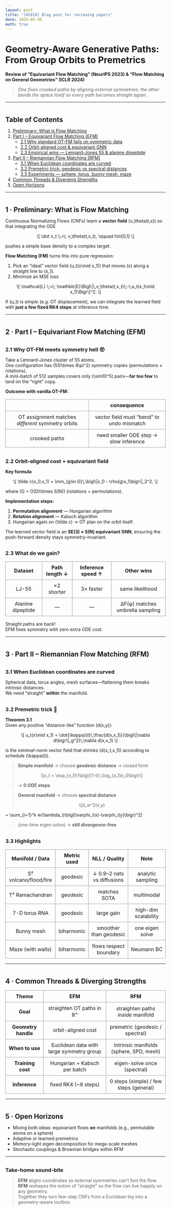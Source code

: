 ```yaml
---
layout: post
title: "[AI810] Blog post for reviewing papers"
date: 2025-05-30
math: true
---
```


<!-- MathJax for LaTeX rendering -->
<script type="text/javascript" async
  src="https://cdn.jsdelivr.net/npm/mathjax@3/es5/tex-mml-chtml.js">
</script>

<!-- Extra styling for spacing -->
<style>
  h2, h3 {
    margin-top: 2em;
    margin-bottom: 0.5em;
  }
  .math-display {
    margin: 1em 0;
    text-align: center;
  }
  table {
    border-collapse: collapse;
    width: 100%;
    margin: 1em 0;
  }
  th, td {
    border: 1px solid #999;
    padding: 0.5em;
    text-align: center;
  }
</style>

# Geometry-Aware Generative Paths: From Group Orbits to Premetrics

**Review of “Equivariant Flow Matching” (NeurIPS 2023) & “Flow Matching on General Geometries” (ICLR 2024)**

> _One fixes crooked paths by aligning external symmetries; the other bends the space itself so every path becomes straight again._

---

## Table of Contents

1. [Preliminary: What is Flow Matching](#fm-refresher)  
2. [Part I – Equivariant Flow Matching (EFM)](#efm)  
   - [2.1 Why standard OT-FM fails on symmetric data](#efm-motivation)  
   - [2.2 Orbit-aligned cost & equivariant GNN](#efm-method)  
   - [2.3 Empirical wins — Lennard-Jones 55 & alanine dipeptide](#efm-results)  
3. [Part II – Riemannian Flow Matching (RFM)](#rfm)  
   - [3.1 When Euclidean coordinates are curved](#rfm-motivation)  
   - [3.2 Premetric trick: geodesic vs spectral distances](#rfm-method)  
   - [3.3 Experiments — sphere, torus, bunny mesh, maze](#rfm-results)  
4. [Common Threads & Diverging Strengths](#compare)  
5. [Open Horizons](#outlook)

---

<a name="fm-refresher"></a>
## 1 · Preliminary: What is Flow Matching

Continuous Normalizing Flows (CNFs) learn a **vector field** \(v_\theta(t,x)\) so that integrating the ODE

<div class="math-display">
\[
\dot x_t \;=\; v_\theta(t,x_t), \qquad t\in[0,1]
\]
</div>

pushes a simple base density to a complex target.

**Flow Matching (FM)** turns this into pure regression:

1. Pick an “ideal” vector field \(u_t(x\mid x_1)\) that moves \(x\) along a straight line to \(x_1\).  
2. Minimize an MSE loss

<div class="math-display">
\[
\mathcal{L} \;=\; \mathbb{E}\Bigl\|\,v_\theta(t,x_t)\;-\;u_t(x_t\mid x_1)\Bigr\|^2.
\]
</div>

If \(u_t\) is *simple* (e.g. OT displacement), we can integrate the learned field with **just a few fixed RK4 steps** at inference time.

---

<a name="efm"></a>
## 2 · Part I – Equivariant Flow Matching (EFM)

<a name="efm-motivation"></a>
### 2.1 Why OT-FM meets symmetry hell 😵

Take a Lennard-Jones cluster of 55 atoms.  
_One_ configuration has \(55!\times 8\pi^2\) symmetry copies (permutations × rotations).  
A mini-batch of 512 samples covers only \(\sim10^5\) pairs—**far too few** to land on the “right” copy.

**Outcome with vanilla OT-FM:**

<table>
  <thead>
    <tr>
      <th></th>
      <th>consequence</th>
    </tr>
  </thead>
  <tbody>
    <tr>
      <td>OT assignment matches <em>different</em> symmetry orbits</td>
      <td>vector field must “bend” to undo mismatch</td>
    </tr>
    <tr>
      <td>crooked paths</td>
      <td>need smaller ODE step → slow inference</td>
    </tr>
  </tbody>
</table>

<a name="efm-method"></a>
### 2.2 Orbit-aligned cost + equivariant field

**Key formula**

<div class="math-display">
\[
\tilde c(x_0,x_1)
= \min_{g\in G}\,\bigl\|x_0 - \rho(g)x_1\bigr\|_2^2,
\]
</div>

where \(G = O(D)\times S(N)\) (rotations + permutations).

**Implementation steps:**

1. **Permutation alignment** — Hungarian algorithm  
2. **Rotation alignment** — Kabsch algorithm  
3. Hungarian again on \(\tilde c\) → OT plan on the *orbit* itself.

The learned vector field is an **SE(3) × S(N) equivariant GNN**, ensuring the push-forward density stays symmetry-invariant.

<a name="efm-results"></a>
### 2.3 What do we gain?

<table>
  <thead>
    <tr>
      <th>Dataset</th>
      <th>Path length ↓</th>
      <th>Inference speed ↑</th>
      <th>Other wins</th>
    </tr>
  </thead>
  <tbody>
    <tr>
      <td>LJ-55</td>
      <td>×2 shorter</td>
      <td>3× faster</td>
      <td>same likelihood</td>
    </tr>
    <tr>
      <td>Alanine dipeptide</td>
      <td>—</td>
      <td>—</td>
      <td>ΔF(φ) matches umbrella sampling</td>
    </tr>
  </tbody>
</table>

Straight paths are back!  
EFM fixes symmetry with zero extra ODE cost.

---

<a name="rfm"></a>
## 3 · Part II – Riemannian Flow Matching (RFM)

<a name="rfm-motivation"></a>
### 3.1 When Euclidean coordinates are curved

Spherical data, torus angles, mesh surfaces—flattening them breaks intrinsic distances.  
We need “straight” **within** the manifold.

<a name="rfm-method"></a>
### 3.2 Premetric trick 🔧

**Theorem 3.1**  
Given any positive “distance-like” function \(d(x,y)\):

<div class="math-display">
\[
u_t(x\mid x_1)
= \dot{\kappa}(t)\,\frac{d(x,x_1)}{\bigl\|\nabla d\bigr\|_g^2}\,\nabla d(x,x_1)
\]
</div>

is the *minimal-norm* vector field that shrinks \(d(x_t,x_1)\) according to schedule \(\kappa(t)\).

> **Simple manifold** → choose **geodesic distance** → closed form  
>
> <div class="math-display">
>\[x_t = \exp_{x_1}\!\bigl((1-t)\,\log_{x_1}x_0\bigr)\]
> </div>
>
> → **0 ODE steps**

> **General manifold** → choose **spectral distance**  
>
> <div class="math-display">
>\[d_w^2(x,y)
  = \sum_{i=1}^k w(\lambda_i)\bigl(\varphi_i(x)-\varphi_i(y)\bigr)^2\]
> </div>
>
> (one-time eigen solve) → **still divergence-free**

<a name="rfm-results"></a>
### 3.3 Highlights

<table>
  <thead>
    <tr>
      <th>Manifold / Data</th>
      <th>Metric used</th>
      <th>NLL / Quality</th>
      <th>Note</th>
    </tr>
  </thead>
  <tbody>
    <tr>
      <td>S² volcano/flood/fire</td>
      <td>geodesic</td>
      <td>↓ 0.9–2 nats vs diffusions</td>
      <td>analytic sampling</td>
    </tr>
    <tr>
      <td>T² Ramachandran</td>
      <td>geodesic</td>
      <td>matches SOTA</td>
      <td>multimodal</td>
    </tr>
    <tr>
      <td>7-D torus RNA</td>
      <td>geodesic</td>
      <td>large gain</td>
      <td>high-dim scalability</td>
    </tr>
    <tr>
      <td>Bunny mesh</td>
      <td>biharmonic</td>
      <td>smoother than geodesic</td>
      <td>one eigen solve</td>
    </tr>
    <tr>
      <td>Maze (with walls)</td>
      <td>biharmonic</td>
      <td>flows respect boundary</td>
      <td>Neumann BC</td>
    </tr>
  </tbody>
</table>

---

<a name="compare"></a>
## 4 · Common Threads & Diverging Strengths

<table>
  <thead>
    <tr>
      <th>Theme</th><th>EFM</th><th>RFM</th>
    </tr>
  </thead>
  <tbody>
    <tr>
      <td><strong>Goal</strong></td>
      <td>straighten OT paths in ℝⁿ</td>
      <td>straighten paths <em>inside</em> manifold</td>
    </tr>
    <tr>
      <td><strong>Geometry handle</strong></td>
      <td>orbit-aligned cost</td>
      <td>premetric (geodesic / spectral)</td>
    </tr>
    <tr>
      <td><strong>When to use</strong></td>
      <td>Euclidean data with large symmetry group</td>
      <td>intrinsic manifolds (sphere, SPD, mesh)</td>
    </tr>
    <tr>
      <td><strong>Training cost</strong></td>
      <td>Hungarian + Kabsch per batch</td>
      <td>eigen-solve once (spectral)</td>
    </tr>
    <tr>
      <td><strong>Inference</strong></td>
      <td>fixed RK4 (~8 steps)</td>
      <td>0 steps (simple) / few steps (general)</td>
    </tr>
  </tbody>
</table>

---

<a name="outlook"></a>
## 5 · Open Horizons

- Mixing both ideas: equivariant flows **on** manifolds (e.g., permutable atoms on a sphere)  
- Adaptive or learned premetrics  
- Memory-light eigen decomposition for mega-scale meshes  
- Stochastic couplings & Brownian bridges within RFM  

---

### Take-home sound-bite

> **EFM** aligns coordinates so external symmetries can’t fool the flow.  
> **RFM** reshapes the notion of “straight” so the flow can live happily on any geometry.  
> Together they turn few-step CNFs from a Euclidean toy into a geometry-aware toolbox.
